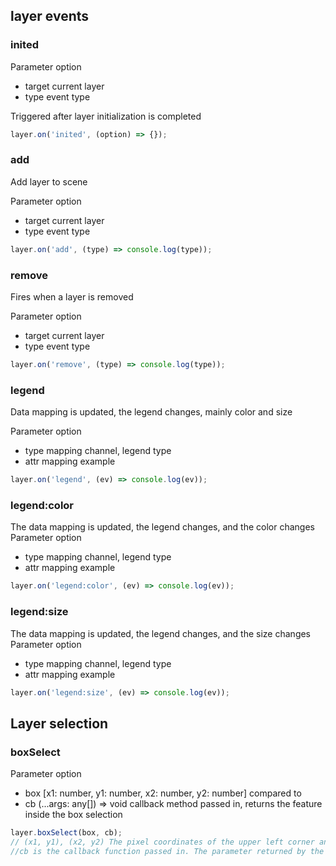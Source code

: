 ## layer events

### inited

Parameter option

* target current layer
* type event type

Triggered after layer initialization is completed

```javascript
layer.on('inited', (option) => {});
```

### add

Add layer to scene

Parameter option

* target current layer
* type event type

```javascript
layer.on('add', (type) => console.log(type));
```

### remove

Fires when a layer is removed

Parameter option

* target current layer
* type event type

```javascript
layer.on('remove', (type) => console.log(type));
```

### legend

Data mapping is updated, the legend changes, mainly color and size

Parameter option

* type mapping channel, legend type
* attr mapping example

```js
layer.on('legend', (ev) => console.log(ev));
```

### legend:color

The data mapping is updated, the legend changes, and the color changes
Parameter option

* type mapping channel, legend type
* attr mapping example

```js
layer.on('legend:color', (ev) => console.log(ev));
```

### legend:size

The data mapping is updated, the legend changes, and the size changes
Parameter option

* type mapping channel, legend type
* attr mapping example

```js
layer.on('legend:size', (ev) => console.log(ev));
```

## Layer selection

### boxSelect

Parameter option

* box \[x1: number, y1: number, x2: number, y2: number] compared to
* cb (...args: any\[]) => void callback method passed in, returns the feature inside the box selection

```javascript
layer.boxSelect(box, cb);
// (x1, y1), (x2, y2) The pixel coordinates of the upper left corner and lower right corner of the selected box relative to the upper left corner of the map
//cb is the callback function passed in. The parameter returned by the callback function is the selected feature object array. The fields of the object are related to the data passed in by the user.
```
